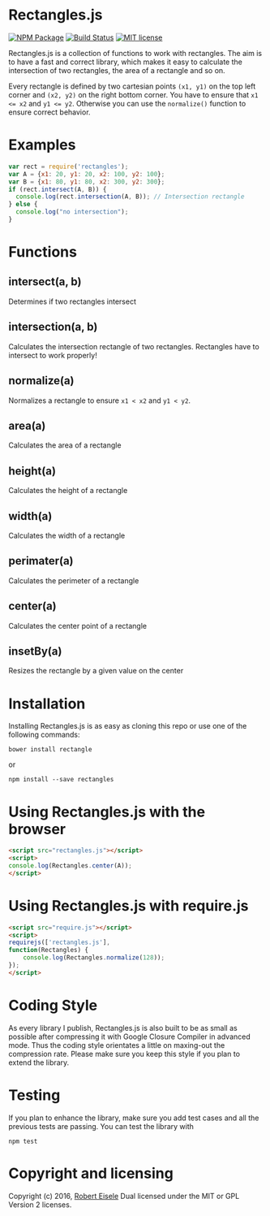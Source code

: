 # Rectangles.js

[![NPM Package](https://img.shields.io/npm/v/rectangles.svg?style=flat)](https://npmjs.org/package/rectangles "View this project on npm")
[![Build Status](https://travis-ci.org/infusion/Rectangles.js.svg)](https://travis-ci.org/infusion/Rectangles.js)
[![MIT license](http://img.shields.io/badge/license-MIT-brightgreen.svg)](http://opensource.org/licenses/MIT)


Rectangles.js is a collection of functions to work with rectangles. The aim is to have a fast and correct library, which makes it easy to calculate the intersection of two rectangles, the area of a rectangle and so on.

Every rectangle is defined by two cartesian points `(x1, y1)` on the top left corner and `(x2, y2)` on the right bottom corner. You have to ensure that `x1 <= x2` and `y1 <= y2`. Otherwise you can use the `normalize()` function to ensure correct behavior.

Examples
===

```javascript
var rect = require('rectangles');
var A = {x1: 20, y1: 20, x2: 100, y2: 100};
var B = {x1: 80, y1: 80, x2: 300, y2: 300};
if (rect.intersect(A, B)) {
  console.log(rect.intersection(A, B)); // Intersection rectangle
} else {
  console.log("no intersection");
}
```

Functions
===

intersect(a, b)
---
Determines if two rectangles intersect

intersection(a, b)
---
Calculates the intersection rectangle of two rectangles. Rectangles have to intersect to work properly!

normalize(a)
---
Normalizes a rectangle to ensure `x1 < x2` and `y1 < y2`.

area(a)
---
Calculates the area of a rectangle

height(a)
---
Calculates the height of a rectangle

width(a)
---
Calculates the width of a rectangle

perimater(a)
---
Calculates the perimeter of a rectangle

center(a)
---
Calculates the center point of a rectangle

insetBy(a)
---
Resizes the rectangle by a given value on the center

Installation
===
Installing Rectangles.js is as easy as cloning this repo or use one of the following commands:

```
bower install rectangle
```
or

```
npm install --save rectangles
```


Using Rectangles.js with the browser
===
```html
<script src="rectangles.js"></script>
<script>
console.log(Rectangles.center(A));
</script>
```

Using Rectangles.js with require.js
===
```html
<script src="require.js"></script>
<script>
requirejs(['rectangles.js'],
function(Rectangles) {
    console.log(Rectangles.normalize(128));
});
</script>
```

Coding Style
===
As every library I publish, Rectangles.js is also built to be as small as possible after compressing it with Google Closure Compiler in advanced mode. Thus the coding style orientates a little on maxing-out the compression rate. Please make sure you keep this style if you plan to extend the library.

Testing
===
If you plan to enhance the library, make sure you add test cases and all the previous tests are passing. You can test the library with

```
npm test
```

Copyright and licensing
===
Copyright (c) 2016, [Robert Eisele](http://www.xarg.org/)
Dual licensed under the MIT or GPL Version 2 licenses.
